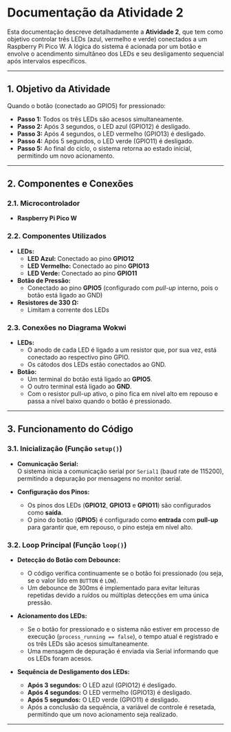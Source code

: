 
# Documentação da Atividade 2

Esta documentação descreve detalhadamente a **Atividade 2**, que tem como objetivo controlar três LEDs (azul, vermelho e verde) conectados a um Raspberry Pi Pico W. A lógica do sistema é acionada por um botão e envolve o acendimento simultâneo dos LEDs e seu desligamento sequencial após intervalos específicos.

---

## 1. Objetivo da Atividade

Quando o botão (conectado ao GPIO5) for pressionado:
- **Passo 1:** Todos os três LEDs são acesos simultaneamente.
- **Passo 2:** Após 3 segundos, o LED azul (GPIO12) é desligado.
- **Passo 3:** Após 4 segundos, o LED vermelho (GPIO13) é desligado.
- **Passo 4:** Após 5 segundos, o LED verde (GPIO11) é desligado.
- **Passo 5:** Ao final do ciclo, o sistema retorna ao estado inicial, permitindo um novo acionamento.

---

## 2. Componentes e Conexões

### 2.1. Microcontrolador
- **Raspberry Pi Pico W**

### 2.2. Componentes Utilizados
- **LEDs:**
  - **LED Azul:** Conectado ao pino **GPIO12**
  - **LED Vermelho:** Conectado ao pino **GPIO13**
  - **LED Verde:** Conectado ao pino **GPIO11**
- **Botão de Pressão:**
  - Conectado ao pino **GPIO5** (configurado com _pull-up_ interno, pois o botão está ligado ao GND)
- **Resistores de 330 Ω:**
  - Limitam a corrente dos LEDs

### 2.3. Conexões no Diagrama Wokwi
- **LEDs:**
  - O anodo de cada LED é ligado a um resistor que, por sua vez, está conectado ao respectivo pino GPIO.
  - Os cátodos dos LEDs estão conectados ao GND.
- **Botão:**
  - Um terminal do botão está ligado ao **GPIO5**.
  - O outro terminal está ligado ao **GND**.
  - Com o resistor pull-up ativo, o pino fica em nível alto em repouso e passa a nível baixo quando o botão é pressionado.

---

## 3. Funcionamento do Código

### 3.1. Inicialização (Função `setup()`)

- **Comunicação Serial:**  
  O sistema inicia a comunicação serial por `Serial1` (baud rate de 115200), permitindo a depuração por mensagens no monitor serial.
  
- **Configuração dos Pinos:**  
  - Os pinos dos LEDs (**GPIO12**, **GPIO13** e **GPIO11**) são configurados como **saída**.
  - O pino do botão (**GPIO5**) é configurado como **entrada** com **pull-up** para garantir que, em repouso, o pino esteja em nível alto.

### 3.2. Loop Principal (Função `loop()`)

- **Detecção do Botão com Debounce:**  
  - O código verifica continuamente se o botão foi pressionado (ou seja, se o valor lido em `BUTTON` é `LOW`).
  - Um debounce de 300ms é implementado para evitar leituras repetidas devido a ruídos ou múltiplas detecções em uma única pressão.

- **Acionamento dos LEDs:**  
  - Se o botão for pressionado e o sistema não estiver em processo de execução (`process_running == false`), o tempo atual é registrado e os três LEDs são acesos simultaneamente.
  - Uma mensagem de depuração é enviada via Serial informando que os LEDs foram acesos.

- **Sequência de Desligamento dos LEDs:**  
  - **Após 3 segundos:** O LED azul (GPIO12) é desligado.
  - **Após 4 segundos:** O LED vermelho (GPIO13) é desligado.
  - **Após 5 segundos:** O LED verde (GPIO11) é desligado.
  - Após a conclusão da sequência, a variável de controle é resetada, permitindo que um novo acionamento seja realizado.

---
